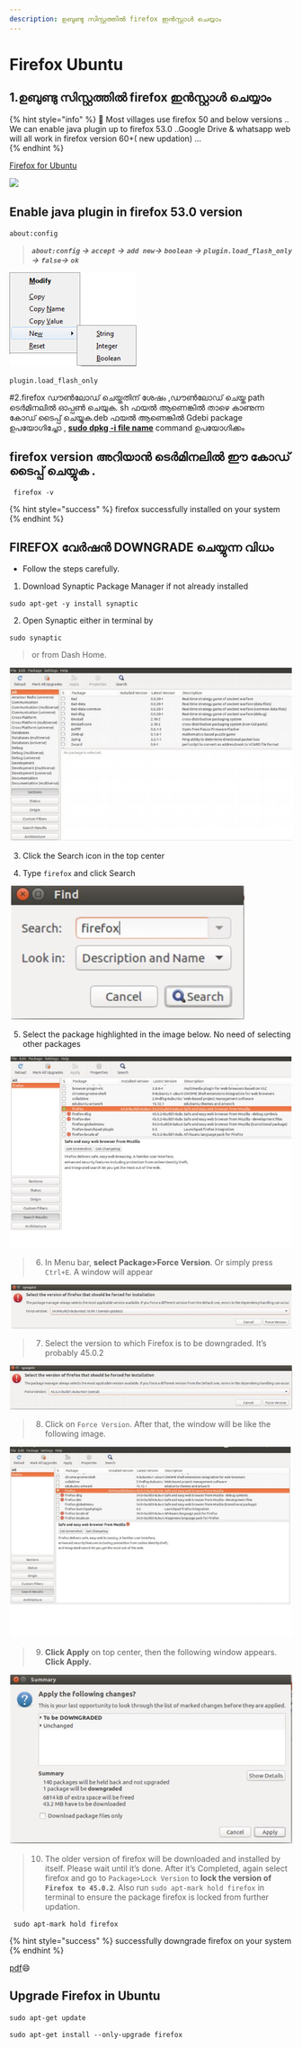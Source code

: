 ```yaml
---
description: ഉബുണ്ടു സിസ്റ്റത്തിൽ firefox ഇൻസ്റ്റാൾ ചെയ്യാം
---
```


# Firefox Ubuntu

## 1.ഉബുണ്ടു സിസ്റ്റത്തിൽ firefox ഇൻസ്റ്റാൾ ചെയ്യാം

{% hint style="info" %}
 👮 Most villages use firefox 50 and below versions .. We can enable java plugin up to firefox 53.0 ..Google Drive & whatsapp web will all work in firefox  version 60+\( new updation\) ...  
{% endhint %}

[Firefox for Ubuntu](https://sourceforge.net/projects/ubuntuzilla/files/mozilla/apt/pool/main/f/firefox-mozilla-build/)

![](../.gitbook/assets/application_application_firefox_browser_mozzila_970.png)

## Enable java plugin in firefox 53.0 version

```text
about:config
```

> _**`about:config` -&gt; `accept` -&gt; `add new`-&gt; `boolean` -&gt; `plugin.load_flash_only` -&gt; `false`-&gt; `ok`**_



![](../.gitbook/assets/aboutconfigcontextmenu-fx40.png)

```text
plugin.load_flash_only 
```

 \#2.firefox ഡൗൺലോഡ് ചെയ്തതിന്‌ ശേഷം ,ഡൗൺലോഡ് ചെയ്ത path ടെർമിനലിൽ ഓപ്പൺ ചെയുക. sh ഫയൽ ആണെങ്കിൽ താഴെ കാണുന്ന കോഡ് ടൈപ്പ് ചെയ്യുക.deb ഫയൽ ആണെങ്കിൽ Gdebi package ഉപയോഗിച്ചോ , [**sudo dpkg -i file name**](../hastham-gateway/ubuntu-package-installation.md) command ഉപയോഗിക്കം

## firefox version അറിയാൻ ടെർമിനലിൽ ഈ കോഡ് ടൈപ്പ് ചെയ്യുക .

```text
 firefox -v
```

{% hint style="success" %}
firefox successfully installed on your system
{% endhint %}

## **FIREFOX വേർഷൻ DOWNGRADE ചെയ്യുന്ന വിധം**

* Follow the steps carefully.

1. Download Synaptic Package Manager if not already installed

```text
sudo apt-get -y install synaptic
```

2. Open Synaptic either in terminal by

```text
sudo synaptic
```

> or from Dash Home.

![](../.gitbook/assets/image3.jpg)

3. Click the Search icon in the top center

4. Type `firefox` and click Search

![](../.gitbook/assets/image4.jpg)

5. Select the package highlighted in the image below. No need of selecting other packages

![](../.gitbook/assets/image5.jpg)

> 6. In Menu bar, **select Package&gt;Force Version**. Or simply press `Ctrl+E`. A window will appear

![](../.gitbook/assets/image6.jpg)

> 7. Select the version to which Firefox is to be downgraded. It’s probably 45.0.2

![](../.gitbook/assets/image7.jpg)

> 8. Click on `Force Version`. After that, the window will be like the following image.

![](../.gitbook/assets/image8.jpg)

> 9. **Click Apply** on top center, then the following window appears. **Click Apply.**

![](../.gitbook/assets/image9.jpg)

> 10. The older version of firefox will be downloaded and installed by itself. Please wait until it’s done. After it’s Completed, again select firefox and go to `Package>Lock Version` to **lock the version of `Firefox to 45.0.2`**. Also run `sudo apt-mark hold firefox` in terminal to ensure the package firefox is locked from further updation.

```text
 sudo apt-mark hold firefox
```

{% hint style="success" %}
successfully downgrade firefox on your system
{% endhint %}

[pdf](https://hasthamalp.github.io/hastham/documents/firefox.pdf)😄 

## Upgrade Firefox in Ubuntu

```text
sudo apt-get update
```

```text
sudo apt-get install --only-upgrade firefox
```

